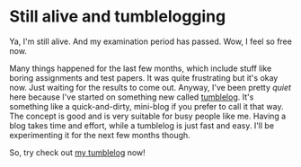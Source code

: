 Still alive and tumblelogging
===

Ya, I'm still alive. And my examination period has passed. Wow, I feel so free now.

Many things happened for the last few months, which include stuff like boring assignments and test papers. It was quite frustrating but it's okay now. Just waiting for the results to come out. Anyway, I've been pretty *quiet* here because I've started on something new called [tumblelog](http://en.wikipedia.org/wiki/Tumblelog). It's something like a quick-and-dirty, mini-blog if you prefer to call it that way. The concept is good and is very suitable for busy people like me. Having a blog takes time and effort, while a tumblelog is just fast and easy. I'll be experimenting it for the next few months though.

So, try check out [my tumblelog](http://cheeaun.tumblr.com/ "cheeauntumb") now!
